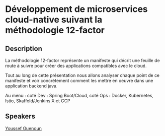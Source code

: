 # Développement de microservices cloud-native suivant la méthodologie 12-factor

## Description

La méthodologie 12-factor représente un manifeste qui décrit une feuille de route à suivre pour créer des applications compatibles avec le cloud. 

Tout au long de cette présentation nous allons analyser chaque point de ce manifeste et voir concrétement comment les mettre en oeuvre dans une application backend java.

Au menu : coté Dev : Spring Boot/Cloud, coté Ops : Docker, Kubernetes, Istio, Skaffold/Jenkins X et GCP

## Speakers

[Youssef Guenoun](../speakers/youssefguenoun.md)